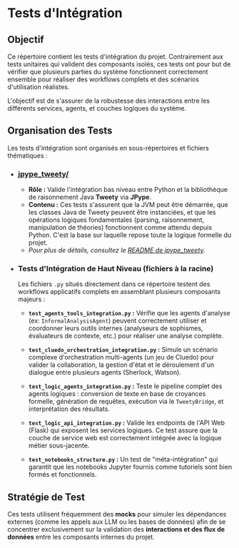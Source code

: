 # Tests d'Intégration

## Objectif

Ce répertoire contient les tests d'intégration du projet. Contrairement aux tests unitaires qui valident des composants isolés, ces tests ont pour but de vérifier que plusieurs parties du système fonctionnent correctement ensemble pour réaliser des workflows complets et des scénarios d'utilisation réalistes.

L'objectif est de s'assurer de la robustesse des interactions entre les différents services, agents, et couches logiques du système.

## Organisation des Tests

Les tests d'intégration sont organisés en sous-répertoires et fichiers thématiques :

*   ### [jpype_tweety/](./jpype_tweety/README.md)
    *   **Rôle :** Valide l'intégration bas niveau entre Python et la bibliothèque de raisonnement Java **Tweety** via **JPype**.
    *   **Contenu :** Ces tests s'assurent que la JVM peut être démarrée, que les classes Java de Tweety peuvent être instanciées, et que les opérations logiques fondamentales (parsing, raisonnement, manipulation de théories) fonctionnent comme attendu depuis Python. C'est la base sur laquelle repose toute la logique formelle du projet.
    *   *Pour plus de détails, consultez le [README de jpype_tweety](./jpype_tweety/README.md).*

*   ### Tests d'Intégration de Haut Niveau (fichiers à la racine)

    Les fichiers `.py` situés directement dans ce répertoire testent des workflows applicatifs complets en assemblant plusieurs composants majeurs :

    *   **`test_agents_tools_integration.py` :** Vérifie que les agents d'analyse (ex: `InformalAnalysisAgent`) peuvent correctement utiliser et coordonner leurs outils internes (analyseurs de sophismes, évaluateurs de contexte, etc.) pour réaliser une analyse complète.

    *   **`test_cluedo_orchestration_integration.py` :** Simule un scénario complexe d'orchestration multi-agents (un jeu de Cluedo) pour valider la collaboration, la gestion d'état et le déroulement d'un dialogue entre plusieurs agents (Sherlock, Watson).

    *   **`test_logic_agents_integration.py` :** Teste le pipeline complet des agents logiques : conversion de texte en base de croyances formelle, génération de requêtes, exécution via le `TweetyBridge`, et interprétation des résultats.

    *   **`test_logic_api_integration.py` :** Valide les endpoints de l'API Web (Flask) qui exposent les services logiques. Ce test assure que la couche de service web est correctement intégrée avec la logique métier sous-jacente.

    *   **`test_notebooks_structure.py` :** Un test de "méta-intégration" qui garantit que les notebooks Jupyter fournis comme tutoriels sont bien formés et fonctionnels.

## Stratégie de Test

Ces tests utilisent fréquemment des **mocks** pour simuler les dépendances externes (comme les appels aux LLM ou les bases de données) afin de se concentrer exclusivement sur la validation des **interactions et des flux de données** entre les composants internes du projet.